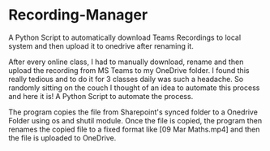 # Recording-Manager
A Python Script to automatically download Teams Recordings to local system and then upload it to onedrive after renaming it.

After every online class, I had to manually download, rename and then upload the recording from MS Teams to my OneDrive folder. I found this really tedious and to do it for 3 classes daily was such a headache. 
So randomly sitting on the couch I thought of an idea to automate this process and here it is!
A Python Script to automate the process.

The program copies the file from Sharepoint's synced folder to a Onedrive Folder using os and shutil module.
Once the file is copied, the program then renames the copied file to a fixed format like [09 Mar Maths.mp4] and then the file is uploaded to OneDrive.
